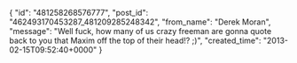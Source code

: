  {
   "id": "481258268576777",
   "post_id": "462493170453287_481209285248342",
   "from_name": "Derek Moran",
   "message": "Well fuck, how many of us crazy freeman are gonna quote back to you that Maxim off the top of their head!?  ;)",
   "created_time": "2013-02-15T09:52:40+0000"
 }
